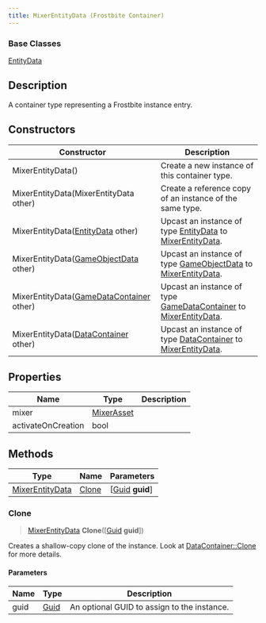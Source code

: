 ```yaml
---
title: MixerEntityData (Frostbite Container)
---
```

### Base Classes

[EntityData](EntityData)

## Description

A container type representing a Frostbite instance entry.

## Constructors

| Constructor                                                                | Description                                                                                                           |
| -------------------------------------------------------------------------- | --------------------------------------------------------------------------------------------------------------------- |
| MixerEntityData()                                                          | Create a new instance of this container type.                                                                         |
| MixerEntityData(MixerEntityData other)                                     | Create a reference copy of an instance of the same type.                                                              |
| MixerEntityData([EntityData](EntityData) other)                            | Upcast an instance of type [EntityData](EntityData) to [MixerEntityData](MixerEntityData).                            |
| MixerEntityData([GameObjectData](GameObjectData) other)                    | Upcast an instance of type [GameObjectData](GameObjectData) to [MixerEntityData](MixerEntityData).                    |
| MixerEntityData([GameDataContainer](GameDataContainer) other)              | Upcast an instance of type [GameDataContainer](GameDataContainer) to [MixerEntityData](MixerEntityData).              |
| MixerEntityData([DataContainer](/vext/ref/cls/shr/datacontainer) other) | Upcast an instance of type [DataContainer](/vext/ref/cls/shr/datacontainer) to [MixerEntityData](MixerEntityData). |

## Properties

| Name               | Type                     | Description |
| ------------------ | ------------------------ | ----------- |
| mixer              | [MixerAsset](MixerAsset) |             |
| activateOnCreation | bool                     |             |

## Methods

| Type                               | Name            | Parameters                                     |
| ---------------------------------- | --------------- | ---------------------------------------------- |
| [MixerEntityData](MixerEntityData) | [Clone](#clone) | \[[Guid](/vext/ref/cls/shr/guid) **guid**\] |

### Clone

> [MixerEntityData](MixerEntityData) **Clone**(\[[Guid](/vext/ref/cls/shr/guid) **guid**\])

Creates a shallow-copy clone of the instance. Look at [DataContainer::Clone](/vext/ref/cls/shr/datacontainer#clone) for more details.

#### Parameters

| Name | Type         | Description                                 |
| ---- | ------------ | ------------------------------------------- |
| guid | [Guid](Guid) | An optional GUID to assign to the instance. |
